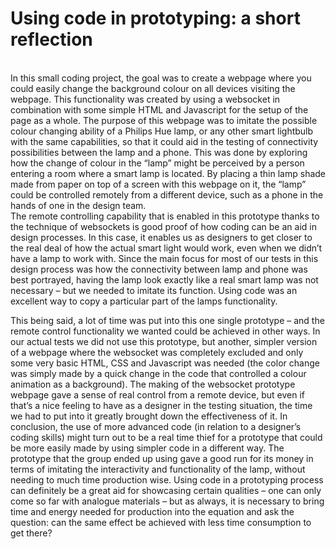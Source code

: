<h1>Using code in prototyping: a short reflection</h1>
<br>
In this small coding project, the goal was to create a webpage where you could easily change the background colour on all devices visiting the webpage. This functionality was created by using a websocket in combination with some simple HTML and Javascript for the setup of the page as a whole. The purpose of this webpage was to imitate the possible colour changing ability of a Philips Hue lamp, or any other smart lightbulb with the same capabilities, so that it could aid in the testing of connectivity possibilities between the lamp and a phone. This was done by exploring how the change of colour in the “lamp” might be perceived by a person entering a room where a smart lamp is located. By placing a thin lamp shade made from paper on top of a screen with this webpage on it, the “lamp” could be controlled remotely from a different device, such as a phone in the hands of one in the design team.
<br>
The remote controlling capability that is enabled in this prototype thanks to the technique of websockets is good proof of how coding can be an aid in design processes. In this case, it enables us as designers to get closer to the real deal of how the actual smart light would work, even when we didn’t have a lamp to work with. Since the main focus for most of our tests in this design process was how the connectivity between lamp and phone was best portrayed, having the lamp look exactly like a real smart lamp was not necessary – but we needed to imitate its function. Using code was an excellent way to copy a particular part of the lamps functionality.<br>

This being said, a lot of time was put into this one single prototype – and the remote control functionality we wanted could be achieved in other ways. In our actual tests we did not use this prototype, but another, simpler version of a webpage where the websocket was completely excluded and only some very basic HTML, CSS and Javascript was needed (the color change was simply made by a quick change in the code that controlled a colour animation as a background). The making of the websocket prototype webpage gave a sense of real control from a remote device, but even if that’s a nice feeling to have as a designer in the testing situation, the time we had to put into it greatly brought down the effectiveness of it. In conclusion, the use of more advanced code (in relation to a designer’s coding skills) might turn out to be a real time thief for a prototype that could be more easily made by using simpler code in a different way. The prototype that the group ended up using gave a good run for its money in terms of imitating the interactivity and functionality of the lamp, without needing to much time production wise. Using code in a prototyping process can definitely be a great aid for showcasing certain qualities – one can only come so far with analogue materials – but as always, it is necessary to bring time and energy needed for production into the equation and ask the question: can the same effect be achieved with less time consumption to get there?
